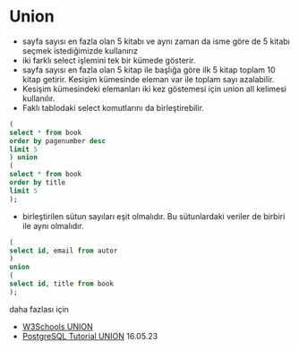 # Union

- sayfa sayısı en fazla olan 5 kitabı ve aynı zaman da isme göre de 5 kitabı seçmek istediğimizde kullanırız
- iki farklı select işlemini tek bir kümede gösterir.
- sayfa sayısı en fazla olan 5 kitap ile başlığa göre ilk 5 kitap toplam 10 kitap getirir. Kesişim kümesinde eleman var ile toplam sayı azalabilir.
- Kesişim kümesindeki elemanları iki kez göstemesi için union all kelimesi kullanılır. 
- Faklı tablodaki select komutlarını da birleştirebilir.
``` sql
(
select * from book
order by pagenumber desc
limit 5
) union
(
select * from book
order by title
limit 5
);
```
- birleştirilen sütun sayıları eşit olmalıdır. Bu sütunlardaki veriler de birbiri ile aynı olmalıdır.
``` sql
(
select id, email from autor
)
union
(
select id, title from book
);
```
daha fazlası için
- [W3Schools UNION](https://www.w3schools.com/sql/sql_union.asp)
- [PostgreSQL Tutorial UNION](https://www.postgresqltutorial.com/postgresql-tutorial/postgresql-union/)
16.05.23












